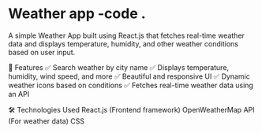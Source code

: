 # Weather app -code .
A simple Weather App built using React.js that fetches real-time weather data and displays temperature, humidity, and other weather conditions based on user input.

🚀 Features
✅ Search weather by city name
✅ Displays temperature, humidity, wind speed, and more
✅ Beautiful and responsive UI
✅ Dynamic weather icons based on conditions
✅ Fetches real-time weather data using an API

🛠️ Technologies Used
React.js (Frontend framework)
OpenWeatherMap API (For weather data)
CSS


